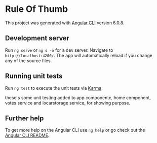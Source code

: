 # Rule Of Thumb

This project was generated with [Angular CLI](https://github.com/angular/angular-cli) version 6.0.8.

## Development server

Run `ng serve` or `ng s -o` for a dev server. Navigate to `http://localhost:4200/`. The app will automatically reload if you change any of the source files.

## Running unit tests

Run `ng test` to execute the unit tests via [Karma](https://karma-runner.github.io).

these's some unit testing added to app componente, home component, votes service and locarstorage service, for showing purpose.

## Further help

To get more help on the Angular CLI use `ng help` or go check out the [Angular CLI README](https://github.com/angular/angular-cli/blob/master/README.md).
